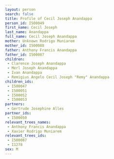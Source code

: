 ```yaml
---
layout: person
search: false
title: Profile of Cecil Joseph Anandappa
person_id: I500049
first_name: Cecil Joseph
last_name: Anandappa
full_name: Cecil Joseph Anandappa
mother: Unknown Rodrigo Muniarem
mother_id: I500088
father: Anthony Francis Anandappa
father_id: I500087
children:
 - Clarence Joseph Anandappa
 - Merl Joseph Anandappa
 - Ivan Anandappa
 - Remigius Angelo Cecil Joseph "Remy" Anandappa
children_ids:
 - I500047
 - I500051
 - I500052
 - I500053
partners:
 - Gertrude Josephine Alles
partner_ids:
 - I500050
relevant_trees_names:
 - Anthony Francis Anandappa
 - Xavier Rodrigo Muniarem
relevant_trees_ids:
 - I500087
 - I1278
sex: M
---
```


